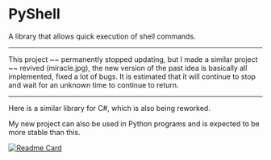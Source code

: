 # PyShell

A library that allows quick execution of shell commands.

------

This project ~~ permanently stopped updating, but I made a similar project ~~ revived (miracle.jpg), the new version of the past idea is basically all implemented, fixed a lot of bugs. It is estimated that it will continue to stop and wait for an unknown time to continue to return.

------

Here is a similar library for C#, which is also being reworked.

My new project can also be used in Python programs and is expected to be more stable than this.

[![Readme Card](https://github-readme-stats.vercel.app/api/pin/?username=Grey-Wind&repo=ShellLibrary)](https://github.com/Grey-Wind/ShellLibrary)
